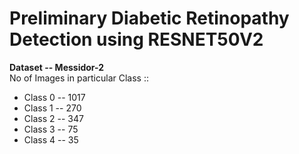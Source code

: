 # Preliminary Diabetic Retinopathy Detection using RESNET50V2
<b>Dataset -- Messidor-2</b> <br />
No of Images in particular Class ::<br />
<ul>
<li>Class 0 -- 1017 </li>
<li>Class 1 -- 270 </li>
  <li>Class 2 -- 347 </li>
  <li>Class 3 -- 75 </li>
  <li>Class 4 -- 35 </li>
</ul>
